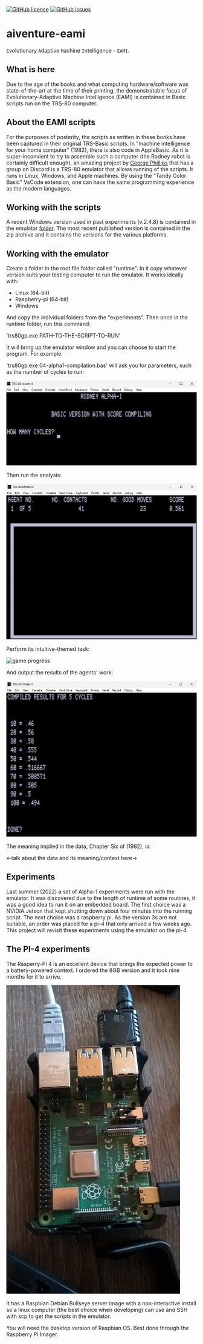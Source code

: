 [![GitHub license](https://img.shields.io/github/license/cartheur/aiventure-eami)](https://github.com/cartheur/aiventure-eami/blob/main/LICENSE.txt)
[![GitHub issues](https://img.shields.io/github/issues/cartheur/aiventure-eami)](https://github.com/cartheur/aiventure-eami/issues)

# aiventure-eami

`E`volutionary `A`daptive `M`achine `I`ntelligence - `EAMI`.

## What is here

Due to the age of the books and what computing hardware/software was state-of-the-art at the time of their printing, the demonstratable focus of Evolutionary-Adaptive Machine Intelligence (EAMI) is contained in Basic scripts run on the TRS-80 computer. 

## About the EAMI scripts

For the purposes of posterity, the scripts as written in these books have been captured in their original TRS-Basic scripts. In "machine intelligence for your home computer" (1982), there is also code in AppleBasic. As it is super-inconvient to try to assemble such a computer (the Rodney robot is certainly difficult enough), an amazing project by [George Phillips](http://48k.ca/trs80gp.html) that has a group on Discord is a TRS-80 emulator that allows running of the scripts. It runs in Linux, Windows, and Apple machines. By using the "Tandy Color Basic" VsCode extension, one can have the same programming experience as the modern languages.

## Working with the scripts

A recent Windows version used in past experiments (v.2.4.8) is contained in the emulator [folder](/emulator/). The most recent published version is contained in the zip archive and it contains the versions for the various platforms.

## Working with the emulator

Create a folder in the root file folder called "runtime". In it copy whatever version suits your testing computer to run the emulator. It works ideally with:

* Linux (64-bit)
* Raspberry-pi (64-bit)
* Windows

And copy the individual folders from the "experiments". Then once in the runtime folder, run this command:

'trs80gp.exe PATH-TO-THE-SCRIPT-TO-RUN'

It will bring up the emulator window and you can choose to start the program. For example:

'trs80gp.exe 04-alpha1-compilation.bas' will ask you for parameters, such as the number of cycles to run:

![game params](/images/parameters.png "parameters")

Then run the analysis:

![game play](/images/gameplay1.png "play")

Perform its intuitive-themed task:

![game progress](/images/trs80-0.gif "progress")

And output the results of the agents' work:

![game output](/images/output.png "output")

The meaning implied in the data, Chapter Six of (1982), is:

<-talk about the data and its meaning/context here->

## Experiments

Last summer (2022) a set of Alpha-1 experiments were run with the emulator. It was discovered due to the length of runtime of some routines, it was a good idea to run it on an embedded board. The first choice was a NVIDIA Jetson that kept shutting down about four minutes into the running script. The next choice was a raspberry pi. As the version 3s are not suitable, an order was placed for a pi-4 that only arrived a few weeks ago. This project will revisit these experiments using the emulator on the pi-4.

## The PI-4 experiments

The Rasperry-Pi 4 is an excellent device that brings the expected power to a battery-powered context. I ordered the 8GB version and it took nine months for it to arrive.

![PI-4 w-8GB](/images/pi-4.jpg "Working hardware")

It has a Raspbian Debian Bullseye server image with a non-interactive install so a linux computer (the best choice when developing) can use and SSH with scp to get the scripts in the emulator.

You will need the desktop version of Raspbian OS. Best done through the Raspberry Pi Imager.
